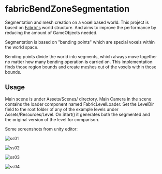 # fabricBendZoneSegmentation

Segmentation and mesh creation on a voxel based world. This project is based on [Fabric's](http://torrenglabs.com/fabric/) world structure. And aims to improve the performance by reducing the amount of GameObjects needed.

Segmentation is based on "bending points" which are special voxels within the world space.

Bending points divide the world into segments, which always move together no matter how many bending operation is carried on. This implementation finds those region bounds and create meshes out of the voxels within those bounds.

## Usage

Main scene is under Assets/Scenes/ directory. Main Camera in the scene contains the loader component named FabricLevelLoader. Set the LevelDir field to the root folder of any of the example levels under Assets/Resources/Level.
On Start() it generates both the segmented and the original version of the level for comparison.

Some screenshots from unity editor:

![ss01](http://i.imgur.com/U3zQsEPg.png "screenshot")

![ss02](http://i.imgur.com/i3RtQB4.png "screenshot")

![ss03](http://i.imgur.com/2GcvDi8g.png "screenshot")

![ss04](http://i.imgur.com/lb7iRjqg.png "screenshot")
